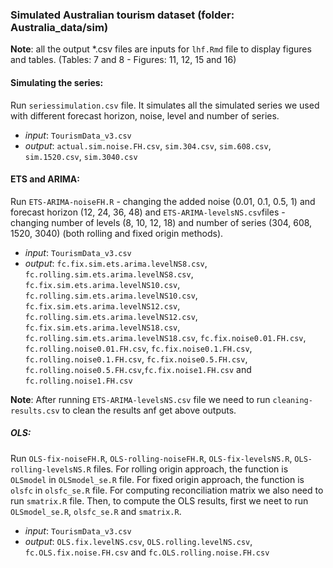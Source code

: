 ### Simulated Australian tourism dataset (folder: Australia_data/sim) 

**Note**: all the output *.csv files are inputs for `lhf.Rmd` file to display figures and tables. (Tables: 7 and 8 - Figures: 11, 12, 15 and 16)  

#### Simulating the series:
Run `seriessimulation.csv` file. It simulates all the simulated series we used with different forecast horizon, noise, level and number of series. 

- *input*: `TourismData_v3.csv`
- *output*: `actual.sim.noise.FH.csv`, `sim.304.csv`, `sim.608.csv`, `sim.1520.csv`, `sim.3040.csv`


#### ETS and ARIMA:
Run `ETS-ARIMA-noiseFH.R` - changing the added noise (0.01, 0.1, 0.5, 1) and forecast horizon (12, 24, 36, 48) and `ETS-ARIMA-levelsNS.csv`files - changing number of levels (8, 10, 12, 18) and number of series (304, 608, 1520, 3040) (both rolling and fixed origin methods).

- *input*: `TourismData_v3.csv`
- *output*: `fc.fix.sim.ets.arima.levelNS8.csv`, `fc.rolling.sim.ets.arima.levelNS8.csv`, `fc.fix.sim.ets.arima.levelNS10.csv`, `fc.rolling.sim.ets.arima.levelNS10.csv`, `fc.fix.sim.ets.arima.levelNS12.csv`, `fc.rolling.sim.ets.arima.levelNS12.csv`, `fc.fix.sim.ets.arima.levelNS18.csv`, `fc.rolling.sim.ets.arima.levelNS18.csv`, `fc.fix.noise0.01.FH.csv`, `fc.rolling.noise0.01.FH.csv`, `fc.fix.noise0.1.FH.csv`, `fc.rolling.noise0.1.FH.csv`, `fc.fix.noise0.5.FH.csv`, `fc.rolling.noise0.5.FH.csv`,`fc.fix.noise1.FH.csv` and `fc.rolling.noise1.FH.csv`

**Note**: After running `ETS-ARIMA-levelsNS.csv` file we need to run `cleaning-results.csv` to clean the results anf get above outputs.

##### OLS:
Run `OLS-fix-noiseFH.R`, `OLS-rolling-noiseFH.R`, `OLS-fix-levelsNS.R`, `OLS-rolling-levelsNS.R` files. For rolling origin approach, the function is `OLSmodel` in `OLSmodel_se.R` file. For fixed origin approach,  the function is `olsfc` in `olsfc_se.R` file. For computing reconciliation matrix we also need to run `smatrix.R` file. Then, to compute the OLS results, first we neet to run `OLSmodel_se.R`, `olsfc_se.R` and `smatrix.R`.

- *input*: `TourismData_v3.csv`
- *output*: `OLS.fix.levelNS.csv`, `OLS.rolling.levelNS.csv`, `fc.OLS.fix.noise.FH.csv` and `fc.OLS.rolling.noise.FH.csv`


